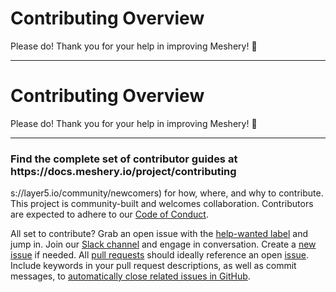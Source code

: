 # <a name="contributing">Contributing Overview</a>

Please do! Thank you for your help in improving Meshery! :balloon:

---
# <a name="contributing">Contributing Overview</a>

Please do! Thank you for your help in improving Meshery! :balloon:

---

<h3>Find the complete set of contributor guides at https://docs.meshery.io/project/contributing</h3>

s://layer5.io/community/newcomers) for how, where, and why to contribute. This project is community-built and welcomes collaboration. Contributors are expected to adhere to our [Code of Conduct](CODE_OF_CONDUCT.md).

All set to contribute? Grab an open issue with the [help-wanted label](../../labels/help%20wanted) and jump in. Join our [Slack channel](https://slack.meshery.io) and engage in conversation. Create a [new issue](/../../issues/new/choose) if needed. All [pull requests](/../../pulls) should ideally reference an open [issue](/../../issues). Include keywords in your pull request descriptions, as well as commit messages, to [automatically close related issues in GitHub](https://help.github.com/en/github/managing-your-work-on-github/closing-issues-using-keywords).
